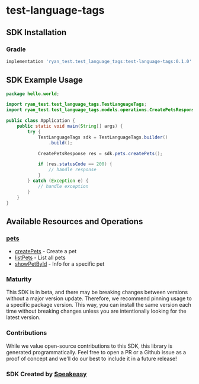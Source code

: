 # test-language-tags

<!-- Start SDK Installation -->
## SDK Installation

### Gradle

```groovy
implementation 'ryan_test.test_language_tags:test-language-tags:0.1.0'
```
<!-- End SDK Installation -->

## SDK Example Usage
<!-- Start SDK Example Usage -->


```java
package hello.world;

import ryan_test.test_language_tags.TestLanguageTags;
import ryan_test.test_language_tags.models.operations.CreatePetsResponse;

public class Application {
    public static void main(String[] args) {
        try {
            TestLanguageTags sdk = TestLanguageTags.builder()
                .build();

            CreatePetsResponse res = sdk.pets.createPets();

            if (res.statusCode == 200) {
                // handle response
            }
        } catch (Exception e) {
            // handle exception
        }
    }
}
```
<!-- End SDK Example Usage -->

<!-- Start SDK Available Operations -->
## Available Resources and Operations


### [pets](docs/sdks/pets/README.md)

* [createPets](docs/sdks/pets/README.md#createpets) - Create a pet
* [listPets](docs/sdks/pets/README.md#listpets) - List all pets
* [showPetById](docs/sdks/pets/README.md#showpetbyid) - Info for a specific pet
<!-- End SDK Available Operations -->

### Maturity

This SDK is in beta, and there may be breaking changes between versions without a major version update. Therefore, we recommend pinning usage
to a specific package version. This way, you can install the same version each time without breaking changes unless you are intentionally
looking for the latest version.

### Contributions

While we value open-source contributions to this SDK, this library is generated programmatically.
Feel free to open a PR or a Github issue as a proof of concept and we'll do our best to include it in a future release!

### SDK Created by [Speakeasy](https://docs.speakeasyapi.dev/docs/using-speakeasy/client-sdks)
